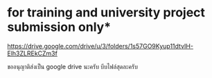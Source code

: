 # for training and university project submission only*

https://drive.google.com/drive/u/3/folders/1s57GO9Kyup11dtvIH-Elh3ZLREkCZm3f

ขออนุญาติส่งเป็น google drive นะครับ
บีบไฟล์สุดละครับ
